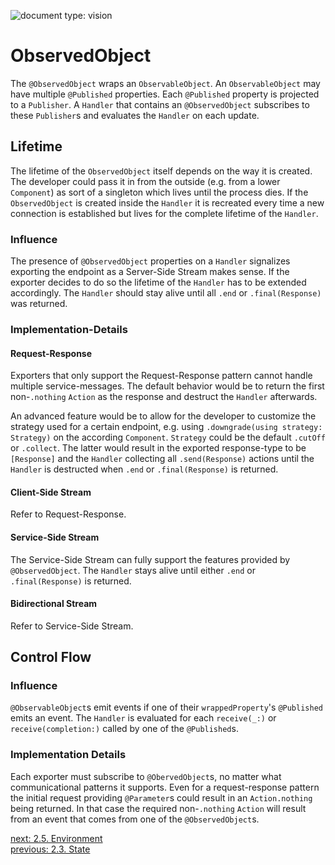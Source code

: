 ![document type: vision](https://apodini.github.io/resources/markdown-labels/document_type_vision.svg)

# ObservedObject

The `@ObservedObject` wraps an `ObservableObject`. An `ObservableObject` may have multiple `@Published` properties. Each `@Published` property is projected to a `Publisher`. A `Handler` that contains an `@ObservedObject` subscribes to these `Publisher`s and evaluates the `Handler` on each update.

## Lifetime

The lifetime of the `ObservedObject` itself depends on the way it is created. The developer could pass it in from the outside (e.g. from a lower `Component`) as sort of a singleton which lives until the process dies. If the `ObservedObject` is created inside the `Handler` it is recreated every time a new connection is established but lives for the complete lifetime of the `Handler`.

### Influence

The presence of `@ObservedObject` properties on a `Handler` signalizes exporting the endpoint as a Server-Side Stream makes sense. If the exporter decides to do so the lifetime of the `Handler` has to be extended accordingly. The `Handler` should stay alive until all `.end` or `.final(Response)` was returned.

### Implementation-Details

#### Request-Response

Exporters that only support the Request-Response pattern cannot handle multiple service-messages. The default behavior would be to return the first non-`.nothing` `Action` as the response and destruct the `Handler` afterwards.

An advanced feature would be to allow for the developer to customize the strategy used for a certain endpoint, e.g. using `.downgrade(using strategy: Strategy)` on the according `Component`. `Strategy` could be the default `.cutOff` or `.collect`. The latter would result in the exported response-type to be `[Response]` and the `Handler` collecting all `.send(Response)` actions until the `Handler` is destructed when `.end` or `.final(Response)` is returned.

#### Client-Side Stream

Refer to Request-Response.

#### Service-Side Stream

The Service-Side Stream can fully support the features provided by `@ObservedObject`. The `Handler` stays alive until either `.end` or `.final(Response)` is returned.

#### Bidirectional Stream

Refer to Service-Side Stream.

## Control Flow

### Influence

`@ObservableObject`s emit events if one of their `wrappedProperty`'s `@Published` emits an event. The `Handler` is evaluated for each `receive(_:)` or `receive(completion:)` called by one of the `@Published`s.

### Implementation Details

Each exporter must subscribe to `@ObervedObject`s, no matter what communicational patterns it supports. Even for a request-response pattern the initial request providing `@Parameter`s could result in an `Action.nothing` being returned. In that case the required non-`.nothing` `Action` will result from an event that comes from one of the `@ObservedObject`s.

[next: 2.5. Environment](./2.5.%20Environment.md)  
[previous: 2.3. State](./2.3.%20State.md)